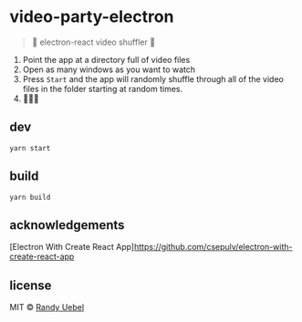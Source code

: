 # video-party-electron
> 🎉 electron-react video shuffler 🎉

1. Point the app at a directory full of video files
2. Open as many windows as you want to watch
3. Press `Start` and the app will randomly shuffle through all of the video files in the folder starting at random times.
4. 🎉🎉🎉

## dev
`yarn start`

## build
`yarn build`

## acknowledgements
[Electron With Create React App]https://github.com/csepulv/electron-with-create-react-app

## license
MIT © [Randy Uebel](randy.uebel@gmail.com)
